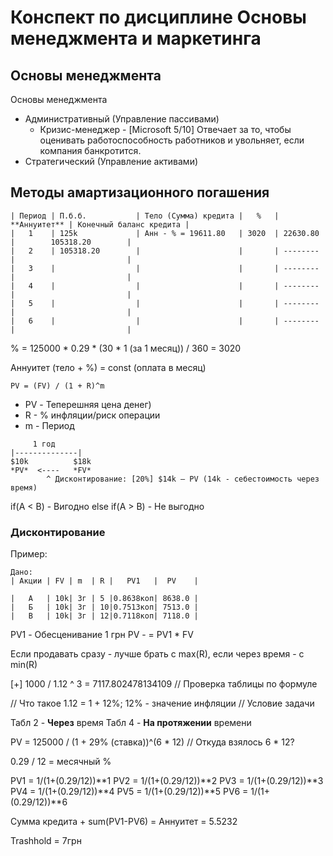 # Конспект по дисциплине Основы менеджмента и маркетинга

## Основы менеджмента

Основы менеджмента
- Административный (Управление пассивами)
  - Кризис-менеджер - [Microsoft 5/10] Отвечает за то, чтобы оценивать работоспособность работников и увольняет, если компания банкротится.
- Стратегический (Управление активами)


## Методы амартизационного погашения

```
| Период | П.б.б.           | Тело (Сумма) кредита |   %   | **Аннуитет** | Конечный баланс кредита |
|   1    | 125k             | Анн - % = 19611.80   | 3020  | 22630.80     |        105318.20        |
|   2    | 105318.20        |                      |       | --------     |                         |
|   3    |                  |                      |       | --------     |                         |
|   4    |                  |                      |       | --------     |                         |
|   5    |                  |                      |       | --------     |                         |
|   6    |                  |                      |       | --------     |                         |
```

% = 125000 * 0.29 * (30 * 1 (за 1 месяц)) / 360 = 3020

Аннуитет (тело + %) = const (оплата в месяц)

```
PV = (FV) / (1 + R)^m
```
- PV - Теперешняя цена денег)
- R  - % инфляции/риск операции
- m  - Период

```
     1 год
|--------------|
$10k          $18k
*PV*  <----   *FV*
        ^ Дисконтирование: [20%] $14k — PV (14k - себестоимость через время)
```

if(A < B)       - Вигодно
else if(A > B)  - Не выгодно

### Дисконтирование

Пример:
```
Дано:
| Акции | FV | m  | R |   PV1   |  PV    |

|   А   | 10k| 3г | 5 |0.8638коп| 8638.0 |
|   Б   | 10k| 3г | 10|0.7513коп| 7513.0 |
|   В   | 10k| 3г | 12|0.7118коп| 7118.0 |
```

PV1 - Обесценивание 1 грн
PV  - = PV1 * FV

Если продавать сразу - лучше брать с max(R),
    если через время - с min(R)

[+] 1000 / 1.12 ^ 3 = 7117.802478134109 // Проверка таблицы по формуле

// Что такое 1.12 = 1 + 12%; 12% - значение инфляции // Условие задачи

Табл 2 - **Через** время
Табл 4 - **На протяжении** времени

PV = 125000 / (1 + 29% (ставка))^(6 * 12) // Откуда взялось 6 * 12?

0.29 / 12 = месячный %

PV1 = 1/(1+(0.29/12))\*\*1
PV2 = 1/(1+(0.29/12))\*\*2
PV3 = 1/(1+(0.29/12))\*\*3
PV4 = 1/(1+(0.29/12))\*\*4
PV5 = 1/(1+(0.29/12))\*\*5
PV6 = 1/(1+(0.29/12))\*\*6

Сумма кредита + sum(PV1-PV6) = Аннуитет = 5.5232

Trashhold = 7грн
